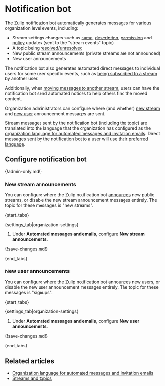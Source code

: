 # Notification bot

The Zulip notification bot automatically generates messages for
various organization level events, including:

* Stream settings changes such as [name](/help/rename-a-stream),
  [description](/help/change-the-stream-description),
  [permission](/help/stream-permissions) and
  [policy](/help/stream-sending-policy) updates (sent to the
  "stream events" topic)
* A topic being [resolved/unresolved](/help/resolve-a-topic)
* New public stream announcements (private streams are not announced)
* New user announcements

The notification bot also generates automated direct messages to
individual users for some user specific events, such as [being
subscribed to a stream][add-users-to-stream] by another user.

Additionally, when [moving messages to another stream][move-messages],
users can have the notification bot send automated notices to help
others find the moved content.

Organization administrators can configure where (and whether)
[new stream](#new-stream-announcements) and
[new user](#new-user-announcements) announcement messages are sent.

Stream messages sent by the notification bot (including the topic)
are translated into the language that the organization has configured
as the [organization language for automated messages and invitation
emails][org-lang]. Direct messages sent by the notification bot to
a user will use [their preferred language](/help/change-your-language).

## Configure notification bot

{!admin-only.md!}

### New stream announcements

You can configure where the Zulip notification bot
[announces][new-stream-options] new public streams, or disable the new
stream announcement messages entirely. The topic for these messages
is "new streams".

{start_tabs}

{settings_tab|organization-settings}

1. Under **Automated messages and emails**, configure **New stream
   announcements**.

{!save-changes.md!}

{end_tabs}

### New user announcements

You can configure where the Zulip notification bot announces new users,
or disable the new user announcement messages entirely. The topic for
these messages is "signups".

{start_tabs}

{settings_tab|organization-settings}

1. Under **Automated messages and emails**, configure **New user
   announcements**.

{!save-changes.md!}

{end_tabs}

## Related articles

* [Organization language for automated messages and invitation emails][org-lang]
* [Streams and topics](/help/streams-and-topics)

[add-users-to-stream]: /help/add-or-remove-users-from-a-stream#add-users-to-a-stream
[api-create-user]: https://zulip.com/api/create-user
[new-stream-options]: /help/create-a-stream#stream-options
[org-lang]: /help/configure-organization-language
[move-messages]: /help/move-content-to-another-stream
